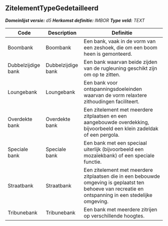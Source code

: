 ﻿## ZitelementTypeGedetailleerd

*__Domeinlijst versie:__ d5*
*__Herkomst definitie:__ IMBOR*
*__Type veld:__ TEXT*

|__Code__ |__Description__ |__Definitie__	|
|	---	|	---	|   ---	| 
| Boombank | Boombank | Een bank, vaak in de vorm van een zeshoek, die om een boom heen is gemonteerd. |
| Dubbelzijdige bank | Dubbelzijdige bank | Een bank waarvan beide zijden van de rugleuning geschikt zijn om op te zitten. |
| Loungebank | Loungebank | Een bank voor ontspanningsdoeleinden waarvan de vorm relaxtere zithoudingen faciliteert. |
| Overdekte bank | Overdekte bank | Een zitelement met meerdere zitplaatsen en een aangebouwde overdekking, bijvoorbeeld een klein zadeldak of een pergola. |
| Speciale bank | Speciale bank | Een bank met een speciaal uiterlijk (bijvoorbeeld een mozaïekbank) of een speciale functie. |
| Straatbank | Straatbank | Een zitelement met meerdere zitplaatsen die in een bebouwde omgeving is geplaatst ten behoeve van recreatie en ontspanning in een stedelijke omgeving. |
| Tribunebank | Tribunebank | Een bank met meerdere zitrijen op verschillende hoogtes. |

